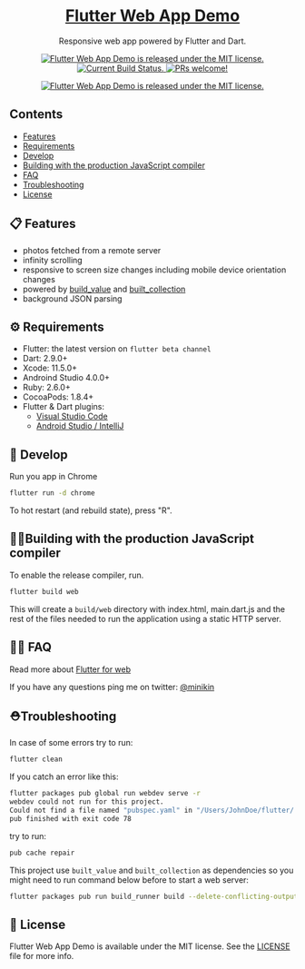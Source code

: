<h1 align="center">
  <a href="https://github.com/minikin/flutter-web-demo">
   Flutter Web App Demo
  </a>
</h1>

<p align="center">
  Responsive web app powered by Flutter and Dart.
</p>

<p align="center">
  <a href="https://github.com/minikin/flutter-web-demo/blob/master/LICENSE">
    <img src="https://img.shields.io/badge/license-MIT-blue.svg" alt="Flutter Web App Demo is released under the MIT license." />
  </a>
  <a href="https://codemagic.io/apps/5cdb3c1ed85907001941f21e/5cdb3c1ed85907001941f21d/latest_build">
    <img src="https://api.codemagic.io/apps/5cdb3c1ed85907001941f21e/5cdb3c1ed85907001941f21d/status_badge.svg" alt="Current Build Status." />
  </a>
  <a href="https://github.com/minikin/flutter-web-demo/blob/master/CONTRIBUTING.md">
    <img src="https://img.shields.io/badge/PRs-welcome-brightgreen.svg" alt="PRs welcome!" />
  </a>
</p>

<p align="center">
  <a href="http://minikin.me/flutter-web-demo">
    <img src="https://github.com/minikin/flutter-web-demo/blob/master/assets/flutter_wep_app.gif?raw=true" alt="Flutter Web App Demo is released under the MIT license." />
  </a>
</p>

## Contents

- [Features](#-features)
- [Requirements](#-requirements)
- [Develop](#-develop)
- [Building with the production JavaScript compiler](#building-with-the-production-javaScript-compiler)
- [FAQ](#-faq)
- [Troubleshooting](#-troubleshooting)
- [License](#-license)

## 📋 Features

- photos fetched from a remote server
- infinity scrolling
- responsive to screen size changes including mobile device orientation changes
- powered by [build_value](https://pub.dev/packages/built_value) and [built_collection](https://pub.dev/packages/built_collection)
- background JSON parsing

## ⚙️ Requirements

- Flutter: the latest version on `flutter beta channel`
- Dart: 2.9.0+
- Xcode: 11.5.0+
- Androind Studio 4.0.0+
- Ruby: 2.6.0+
- CocoaPods: 1.8.4+
- Flutter & Dart plugins:
  - [Visual Studio Code](https://flutter.dev/docs/get-started/editor?tab=androidstudio)
  - [Android Studio / IntelliJ](https://flutter.dev/docs/get-started/editor?tab=vscode)

## 🎉 Develop

Run you app in Chrome

```sh
flutter run -d chrome
```

To hot restart (and rebuild state), press "R".

## 👷‍♂️Building with the production JavaScript compiler

To enable the release compiler, run.

```sh
flutter build web
```

This will create a `build/web` directory with index.html, main.dart.js and the rest of the files needed to run
the application using a static HTTP server.

## 🤷‍♀️ FAQ

Read more about [Flutter for web](https://github.com/flutter/flutter_web)

If you have any questions ping me on twitter: [@minikin](https://twitter.com/minikin)

## ⛑Troubleshooting

In case of some errors try to run:

```sh
flutter clean
```

If you catch an error like this:

```sh
flutter packages pub global run webdev serve -r
webdev could not run for this project.
Could not find a file named "pubspec.yaml" in "/Users/JohnDoe/flutter/.pub-cache/hosted/pub.dartlang.org/built_value-6.7.1".
pub finished with exit code 78
```

try to run:

```sh
pub cache repair
```

This project use `built_value` and `built_collection` as dependencies so you might need to run command below before to start a web server:

```sh
flutter packages pub run build_runner build --delete-conflicting-outputs
```

## 📄 License

Flutter Web App Demo is available under the MIT license.
See the [LICENSE](https://github.com/minikin/flutter-web-demo/blob/master/LICENSE) file for more info.
